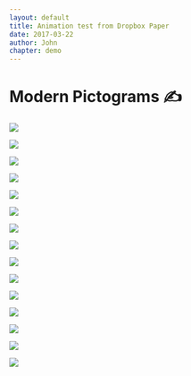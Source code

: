 ```yaml
---
layout: default
title: Animation test from Dropbox Paper
date: 2017-03-22
author: John
chapter: demo
---
```

# Modern Pictograms ✍️




![](https://d2mxuefqeaa7sj.cloudfront.net/s_DC65E045646AA7C006AC55890C269E6DD43F091F0C3880D35032EF5671D50F5A_1490142271279_Sound_MuteAndPlay_Preview.gif)

![](https://d2mxuefqeaa7sj.cloudfront.net/s_DC65E045646AA7C006AC55890C269E6DD43F091F0C3880D35032EF5671D50F5A_1490142195151_Sound_Mute_Preview.gif)

![](https://d2mxuefqeaa7sj.cloudfront.net/s_DC65E045646AA7C006AC55890C269E6DD43F091F0C3880D35032EF5671D50F5A_1490142197690_Sound_Play_Preview.gif)











![](https://d2mxuefqeaa7sj.cloudfront.net/s_DC65E045646AA7C006AC55890C269E6DD43F091F0C3880D35032EF5671D50F5A_1490158586183_Chart_AnimOnAndOff_Preview.gif)

![](https://d2mxuefqeaa7sj.cloudfront.net/s_DC65E045646AA7C006AC55890C269E6DD43F091F0C3880D35032EF5671D50F5A_1490142204980_Chart_AnimOff_Preview.gif)

![](https://d2mxuefqeaa7sj.cloudfront.net/s_DC65E045646AA7C006AC55890C269E6DD43F091F0C3880D35032EF5671D50F5A_1490142214040_Chart_AnimOn_Preview.gif)











![](https://d2mxuefqeaa7sj.cloudfront.net/s_DC65E045646AA7C006AC55890C269E6DD43F091F0C3880D35032EF5671D50F5A_1490158639015_BarGraph_AnimOnAndOff_Preview.gif)

![](https://d2mxuefqeaa7sj.cloudfront.net/s_DC65E045646AA7C006AC55890C269E6DD43F091F0C3880D35032EF5671D50F5A_1490158381171_BarGraph_AnimOn_Preview.gif)

![](https://d2mxuefqeaa7sj.cloudfront.net/s_DC65E045646AA7C006AC55890C269E6DD43F091F0C3880D35032EF5671D50F5A_1490158381168_BarGraph_AnimOff_Preview.gif)











![](https://d2mxuefqeaa7sj.cloudfront.net/s_DC65E045646AA7C006AC55890C269E6DD43F091F0C3880D35032EF5671D50F5A_1490159597904_PieChart_AnimOnAndOff_Preview.gif)

![](https://d2mxuefqeaa7sj.cloudfront.net/s_DC65E045646AA7C006AC55890C269E6DD43F091F0C3880D35032EF5671D50F5A_1490159656150_PieChart_AnimOn_Preview.gif)

![](https://d2mxuefqeaa7sj.cloudfront.net/s_DC65E045646AA7C006AC55890C269E6DD43F091F0C3880D35032EF5671D50F5A_1490159660517_PieChart_AnimOff_Preview.gif)











![](https://d2mxuefqeaa7sj.cloudfront.net/s_DC65E045646AA7C006AC55890C269E6DD43F091F0C3880D35032EF5671D50F5A_1490161765054_Alarm_AnimOn_Preview.gif)

![](https://d2mxuefqeaa7sj.cloudfront.net/s_DC65E045646AA7C006AC55890C269E6DD43F091F0C3880D35032EF5671D50F5A_1490161769313_Alarm_AnimOff_Preview.gif)

![](https://d2mxuefqeaa7sj.cloudfront.net/s_DC65E045646AA7C006AC55890C269E6DD43F091F0C3880D35032EF5671D50F5A_1490161772079_Alarm_Ring_Preview.gif)
